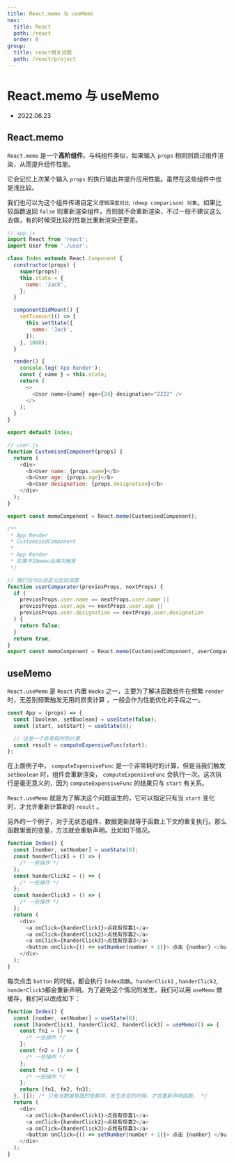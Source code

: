 ```yaml
---
title: React.memo 与 useMemo
nav:
  title: React
  path: /react
  order: 0
group:
  title: react相关试题
  path: /react/project
---
```


# React.memo 与 useMemo

- 2022.06.23

## React.memo

`React.memo` 是一个**高阶组件**。与纯组件类似，如果输入 `props` 相同则跳过组件渲染，从而提升组件性能。

它会记忆上次某个输入 `props` 的执行输出并提升应用性能。虽然在这些组件中也是浅比较。

我们也可以为这个组件传递自定义`逻辑深度对比（deep comparison）对象`。如果比较函数返回 `false` 则重新渲染组件，否则就不会重新渲染，不过一般不建议这么去做，有的时候深比较的性能比重新渲染还要差。

```js
// app.js
import React from 'react';
import User from './user';

class Index extends React.Component {
  constructor(props) {
    super(props);
    this.state = {
      name: 'Jack',
    };
  }

  componentDidMount() {
    setTimeout(() => {
      this.setState({
        name: 'Jack',
      });
    }, 1000);
  }

  render() {
    console.log('App Render');
    const { name } = this.state;
    return (
      <>
        <User name={name} age={24} designation="2222" />
      </>
    );
  }
}

export default Index;

// user.js
function CustomisedComponent(props) {
  return (
    <div>
      <b>User name: {props.name}</b>
      <b>User age: {props.age}</b>
      <b>User designation: {props.designation}</b>
    </div>
  );
}

export const memoComponent = React.memo(CustomisedComponent);

/**
 * App Render
 * CustomisedComponent
 *
 * App Render
 * 如果不加memo会再次触发
 */

// 我们也可以自定义比较深度
function userComparator(previosProps, nextProps) {
  if (
    previosProps.user.name == nextProps.user.name ||
    previosProps.user.age == nextProps.user.age ||
    previosProps.user.designation == nextProps.user.designation
  ) {
    return false;
  }
  return true;
}
export const memoComponent = React.memo(CustomisedComponent, userComparator);
```

## useMemo

`React.useMemo` 是 `React` 内置 `Hooks` 之一，主要为了解决函数组件在频繁 `render` 时，无差别频繁触发无用的昂贵计算 ，一般会作为性能优化的手段之一。

```js
const App = (props) => {
  const [boolean, setBoolean] = useState(false);
  const [start, setStart] = useState(0);

  // 这是一个非常耗时的计算
  const result = computeExpensiveFunc(start);
};
```

在上面例子中， `computeExpensiveFunc` 是一个非常耗时的计算，但是当我们触发 `setBoolean` 时，组件会重新渲染， `computeExpensiveFunc` 会执行一次。这次执行是毫无意义的，因为 `computeExpensiveFunc` 的结果只与 `start` 有关系。

`React.useMemo` 就是为了解决这个问题诞生的，它可以指定只有当 `start` 变化时，才允许重新计算新的 `result` 。

另外的一个例子，对于无状态组件，数据更新就等于函数上下文的重复执行。那么函数里面的变量，方法就会重新声明。比如如下情况。

```js
function Index() {
  const [number, setNumber] = useState(0);
  const handerClick1 = () => {
    /* 一些操作 */
  };
  const handerClick2 = () => {
    /* 一些操作 */
  };
  const handerClick3 = () => {
    /* 一些操作 */
  };
  return (
    <div>
      <a onClick={handerClick1}>点我有惊喜1</a>
      <a onClick={handerClick2}>点我有惊喜2</a>
      <a onClick={handerClick3}>点我有惊喜3</a>
      <button onClick={() => setNumber(number + 1)}> 点击 {number} </button>
    </div>
  );
}
```

每次点击 `button` 的时候，都会执行 `Index函数`。`handerClick1` , `handerClick2`, `handerClick3`都会重新声明。为了避免这个情况的发生，我们可以用 `useMemo` 做缓存，我们可以改成如下：

```js
function Index() {
  const [number, setNumber] = useState(0);
  const [handerClick1, handerClick2, handerClick3] = useMemo(() => {
    const fn1 = () => {
      /* 一些操作 */
    };
    const fn2 = () => {
      /* 一些操作 */
    };
    const fn3 = () => {
      /* 一些操作 */
    };
    return [fn1, fn2, fn3];
  }, []); /* 只有当数据里面的依赖项，发生改变的时候，才会重新声明函数。 */
  return (
    <div>
      <a onClick={handerClick1}>点我有惊喜1</a>
      <a onClick={handerClick2}>点我有惊喜2</a>
      <a onClick={handerClick3}>点我有惊喜3</a>
      <button onClick={() => setNumber(number + 1)}> 点击 {number} </button>
    </div>
  );
}
```
